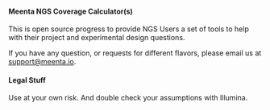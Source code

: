 #### Meenta NGS Coverage Calculator(s)

This is open source progress to provide NGS Users a set of tools
to help with their project and experimental design questions.

If you have any question, or requests for different flavors, please
email us at support@meenta.io.

#### Legal Stuff
Use at your own risk. And double check your assumptions with Illumina.
